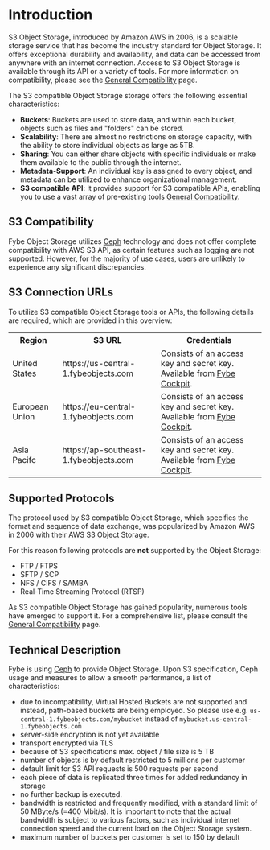 # Introduction

S3 Object Storage, introduced by Amazon AWS in 2006, is a scalable storage service that has become the industry standard for Object Storage. It offers exceptional durability and availability, and data can be accessed from anywhere with an internet connection. Access to S3 Object Storage is available through its API or a variety of tools. For more information on compatibility, please see the [General Compatibility](/products/object-storage/compatibility) page.

The S3 compatible Object Storage storage offers the following essential characteristics:

* **Buckets**: Buckets are used to store data, and within each bucket, objects such as files and "folders" can be stored.
* **Scalability**: There are almost no restrictions on storage capacity, with the ability to store individual objects as large as 5TB.
* **Sharing**: You can either share objects with specific individuals or make them available to the public through the internet.
* **Metadata-Support**: An individual key is assigned to every object, and metadata can be utilized to enhance organizational management.
* **S3 compatible API**: It provides support for S3 compatible APIs, enabling you to use a vast array of pre-existing tools [General Compatibility](/products/object-storage/compatibility).

## S3 Compatibility

Fybe Object Storage utilizes [Ceph](https://ceph.com/) technology and does not offer complete compatibility with AWS S3 API, as certain features such as logging are not supported. However, for the majority of use cases, users are unlikely to experience any significant discrepancies.

## S3 Connection URLs

To utilize S3 compatible Object Storage tools or APIs, the following details are required, which are provided in this overview:

<table>
    <tr>
      <th>Region</th>
      <th>S3 URL</th>
      <th>Credentials</th>
    </tr>
    <tr>
      <td>United States</td>
      <td>https://us-central-1.fybeobjects.com</td>
      <td>Consists of an access key and secret key. Available from <a href="https://cockpit.fybe.com/account/security" target="fybe-cockpit">Fybe Cockpit</a>.</td>
    </tr>
    <tr>
      <td>European Union</td>
      <td>https://eu-central-1.fybeobjects.com</td>
      <td>Consists of an access key and secret key. Available from <a href="https://cockpit.fybe.com/account/security" target="fybe-cockpit">Fybe Cockpit</a>.</td>
    </tr>
    <tr>
      <td>Asia Pacifc</td>
      <td>https://ap-southeast-1.fybeobjects.com</td>
      <td>Consists of an access key and secret key. Available from <a href="https://cockpit.fybe.com/account/security" target="fybe-cockpit">Fybe Cockpit</a>.</td>
    </tr>
</table>

## Supported Protocols

The protocol used by S3 compatible Object Storage, which specifies the format and sequence of data exchange, was popularized by Amazon AWS in 2006 with their AWS S3 Object Storage.

For this reason following protocols are **not** supported by the Object Storage:

* FTP / FTPS
* SFTP / SCP
* NFS / CIFS / SAMBA
* Real-Time Streaming Protocol (RTSP)

As S3 compatible Object Storage has gained popularity, numerous tools have emerged to support it. For a comprehensive list, please consult the [General Compatibility](/products/object-storage/compatibility) page.

## Technical Description

Fybe is using [Ceph](https://ceph.com/) to provide Object Storage. Upon S3 specification, Ceph usage and measures to allow a smooth performance, a list of characteristics:

* due to incompatibility, Virtual Hosted Buckets are not supported and instead, path-based buckets are being employed. So please use e.g. `us-central-1.fybeobjects.com/mybucket` instead of `mybucket.us-central-1.fybeobjects.com`
* server-side encryption is not yet available
* transport encrypted via TLS
* because of S3 specifications max. object / file size is 5 TB
* number of objects is by default restricted to 5 millions per customer
* default limit for S3 API requests is 500 requests per second
* each piece of data is replicated three times for added redundancy in storage
* no further backup is executed.
* bandwidth is restricted and frequently modified, with a standard limit of 50 MByte/s (=400 Mbit/s). It is important to note that the actual bandwidth is subject to various factors, such as individual internet connection speed and the current load on the Object Storage system.
* maximum number of buckets per customer is set to 150 by default
